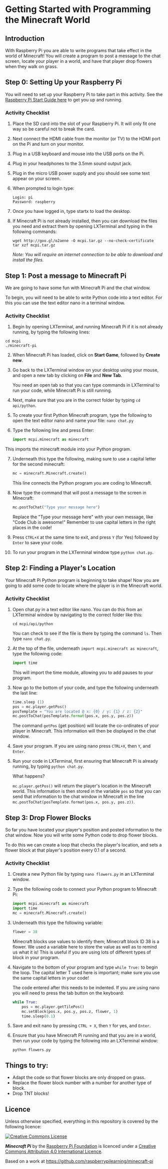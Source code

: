 # Getting Started with Programming the Minecraft World

## Introduction

With Raspberry Pi you are able to write programs that take effect in the world of Minecraft! You will create a program to post a message to the chat screen, locate your player in a world, and have that player drop flowers when they walk on grass.

## Step 0: Setting Up your Raspberry Pi

You will need to set up your Raspberry Pi to take part in this activity. See the [Raspberry Pi Start Guide here](http://www.raspberrypi.org/help/quick-start-guide/) to get you up and running.

### Activity Checklist

1.	Place the SD card into the slot of your Raspberry Pi. It will only fit one way so be careful not to break the card.

2.	Next connect the HDMI cable from the monitor (or TV) to the HDMI port on the Pi and turn on your monitor.

3.	Plug in a USB keyboard and mouse into the USB ports on the Pi.

4.	Plug in your headphones to the 3.5mm sound output jack.

5.	Plug in the micro USB power supply and you should see some text appear on your screen.

6.	When prompted to login type:

	```
	Login: pi
	Password: raspberry
	```

7.	Once you have logged in, type startx to load the desktop.

8. 	If Minecraft Pi is not already installed, then you can download the files you need and extract them by opening LXTerminal and typing in the following commands:

	```
	wget http://goo.gl/o2aene -O mcpi.tar.gz --no-check-certificate
	tar xzf mcpi.tar.gz
	```

	*Note: You will require an internet connection to be able to download and install the files.*

## Step 1: Post a message to Minecraft Pi

We are going to have some fun with Minecraft Pi and the chat window.

To begin, you will need to be able to write Python code into a text editor. For this you can use the text editor nano in a terminal window.

### Activity Checklist

1.	Begin by opening LXTerminal, and running Minecraft Pi if it is not already running, by typing the following lines:

  ```
  cd mcpi
  ./minecraft-pi
  ```

2.	When Minecraft Pi has loaded, click on **Start Game**, followed by **Create new**.

3.	Go back to the LXTerminal window on your desktop using your mouse, and open a new tab by clicking on **File** and **New Tab**.

    You need an open tab so that you can type commands in LXTerminal to run your code, while Minecraft Pi is still running.

4.	Next, make sure that you are in the correct folder by typing `cd api/python`.

5.	To create your first Python Minecraft program, type the following to open the text editor nano and name your file: `nano chat.py`

6.	Type the following line and press Enter:

    ```python
    import mcpi.minecraft as minecraft
    ```

  This imports the minecraft module into your Python program.

7.	Underneath this type the following, making sure to use a capital letter for the second minecraft:

    ```python
    mc = minecraft.Minecraft.create()
    ```

    This line connects the Python program you are coding to Minecraft.

8.	Now type the command that will post a message to the screen in Minecraft:

    ```python
    mc.postToChat("Type your message here")
    ```
    Replace the "Type your message here" with your own message, like "Code Club is awesome!"
    Remember to use capital letters in the right places in the code!

9.	Press `CTRL+X` at the same time to exit, and press `Y` (for Yes) followed by `Enter` to save your code.

10.	To run your program in the LXTerminal window type `python chat.py`.

## Step 2: Finding a Player's Location

Your Minecraft Pi Python program is beginning to take shape! Now you are going to add some code to locate where the player is in the Minecraft world.

### Activity Checklist

1.	Open chat.py in a text editor like nano. You can do this from an LXTerminal window by navigating to the correct folder like this:

	```
	cd mcpi/api/python
	```

	You can check to see if the file is there by typing the command `ls`. Then type `nano chat.py`.

2.	At the top of the file, underneath `import mcpi.minecraft as minecraft`, type the following code:

	```python
	import time
	```

	This will import the time module, allowing you to add pauses to your program.

3.	Now go to the bottom of your code, and type the following underneath the last line:

	```python
	time.sleep (1)
	pos = mc.player.getPos()
	posTemplate = "You are located @ x: {0} / y: {1} / z: {2}"
	mc.postToChat(posTemplate.format(pos.x, pos.y, pos.z))
	```

	The command ```getPos``` (get position) will locate the co-ordinates of your player in Minecraft. This information will then be displayed in the chat window.

4.	Save your program. If you are using nano press `CTRL+X`, then `Y`, and `Enter`.

5.	Run your code in LXTerminal, first ensuring that Minecraft Pi is already running, by typing `python chat.py`.

	What happens?

	`mc.player.getPos()` will return the player's location in the Minecraft world. This information is then stored in the variable ```pos``` so that you can send that information to the chat window in Minecraft in the line `mc.postToChat(posTemplate.format(pos.x, pos.y, pos.z))`.

## Step 3: Drop Flower Blocks

So far you have located your player's position and posted information to the chat window. Now you will write some Python code to drop flower blocks.

To do this we can create a loop that checks the player's location, and sets a flower block at that player's position every 0.1 of a second.

### Activity Checklist

1.	Create a new Python file by typing `nano flowers.py` in an LXTerminal window.

2.	Type the following code to connect your Python program to Minecraft Pi:

	```python
	import mcpi.minecraft as minecraft
	import time
	mc = minecraft.Minecraft.create()
	```

3.	Underneath this type the following variable:

	```python
	flower = 38
	```

	Minecraft blocks use values to identify them; Minecraft block ID 38 is a flower. We used a variable here to store the value as well as to remind us what it is! This is useful if you are using lots of different types of block in your program.

4.	Navigate to the bottom of your program and type `while True:` to begin the loop. The capital letter T used here is important; make sure you use the same capital letters in your code!

	The code entered after this needs to be indented. If you are using nano you will need to press the tab button on the keyboard:

	```python
	while True:
		pos = mc.player.getTilePos()
		mc.setBlock(pos.x, pos.y, pos.z, flower, 1)
		time.sleep(0.1)
	```

5.	Save and exit nano by pressing `CTRL + X`, then `Y` for yes, and `Enter`.

6.	Ensure that you have Minecraft Pi running and that you are in a world, then run your code by typing the following into an LXTerminal window:

	```
	python flowers.py
	```

## Things to try:

- Adapt the code so that flower blocks are only dropped on grass.
- Replace the flower block number with a number for another type of block.
- Drop TNT blocks!

## Licence

Unless otherwise specified, everything in this repository is covered by the following licence:

[![Creative Commons License](http://i.creativecommons.org/l/by-sa/4.0/88x31.png)](http://creativecommons.org/licenses/by-sa/4.0/)

***Minecraft Pi*** by the [Raspberry Pi Foundation](http://www.raspberrypi.org) is licenced under a [Creative Commons Attribution 4.0 International Licence](http://creativecommons.org/licenses/by-sa/4.0/).

Based on a work at https://github.com/raspberrypilearning/minecraft-pi
